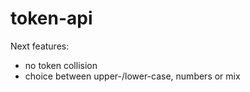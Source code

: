 # token-api


Next features:
  - no token collision
  - choice between upper-/lower-case, numbers or mix
